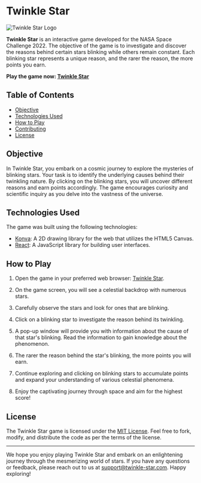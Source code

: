 # Twinkle Star

![Twinkle Star Logo](https://example.com/logo.png)

**Twinkle Star** is an interactive game developed for the NASA Space Challenge 2022. The objective of the game is to investigate and discover the reasons behind certain stars blinking while others remain constant. Each blinking star represents a unique reason, and the rarer the reason, the more points you earn.

**Play the game now: [Twinkle Star](https://twinkle-star.netlify.app/)**

## Table of Contents

- [Objective](#objective)
- [Technologies Used](#technologies-used)
- [How to Play](#how-to-play)
- [Contributing](#contributing)
- [License](#license)

## Objective

In Twinkle Star, you embark on a cosmic journey to explore the mysteries of blinking stars. Your task is to identify the underlying causes behind their twinkling nature. By clicking on the blinking stars, you will uncover different reasons and earn points accordingly. The game encourages curiosity and scientific inquiry as you delve into the vastness of the universe.

## Technologies Used

The game was built using the following technologies:

- [Konva](https://konvajs.org/): A 2D drawing library for the web that utilizes the HTML5 Canvas.
- [React](https://reactjs.org/): A JavaScript library for building user interfaces.

## How to Play

1. Open the game in your preferred web browser: [Twinkle Star](https://twinkle-star.netlify.app/).

2. On the game screen, you will see a celestial backdrop with numerous stars.

3. Carefully observe the stars and look for ones that are blinking.

4. Click on a blinking star to investigate the reason behind its twinkling.

5. A pop-up window will provide you with information about the cause of that star's blinking. Read the information to gain knowledge about the phenomenon.

6. The rarer the reason behind the star's blinking, the more points you will earn.

7. Continue exploring and clicking on blinking stars to accumulate points and expand your understanding of various celestial phenomena.

8. Enjoy the captivating journey through space and aim for the highest score!

## License

The Twinkle Star game is licensed under the [MIT License](https://opensource.org/licenses/MIT). Feel free to fork, modify, and distribute the code as per the terms of the license.

---

We hope you enjoy playing Twinkle Star and embark on an enlightening journey through the mesmerizing world of stars. If you have any questions or feedback, please reach out to us at [support@twinkle-star.com](mailto:support@twinkle-star.com). Happy exploring!
